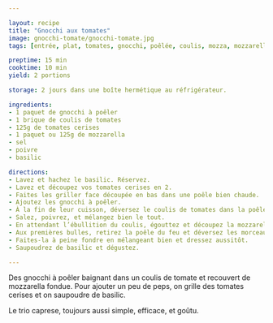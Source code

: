 ```yaml
---

layout: recipe
title: "Gnocchi aux tomates"
image: gnocchi-tomate/gnocchi-tomate.jpg
tags: [entrée, plat, tomates, gnocchi, poêlée, coulis, mozza, mozzarella]

preptime: 15 min
cooktime: 10 min
yield: 2 portions

storage: 2 jours dans une boîte hermétique au réfrigérateur.

ingredients:
- 1 paquet de gnocchi à poêler
- 1 brique de coulis de tomates
- 125g de tomates cerises
- 1 paquet ou 125g de mozzarella
- sel
- poivre
- basilic

directions:
- Lavez et hachez le basilic. Réservez.
- Lavez et découpez vos tomates cerises en 2.
- Faites les griller face découpée en bas dans une poêle bien chaude.
- Ajoutez les gnocchi à poêler.
- À la fin de leur cuisson, déversez le coulis de tomates dans la poêle. 
- Salez, poivrez, et mélangez bien le tout.
- En attendant l’ébullition du coulis, égouttez et découpez la mozzarella en petits morceaux.
- Aux premières bulles, retirez la poêle du feu et déversez les morceaux de mozzarella dans la poêle. 
- Faites-la à peine fondre en mélangeant bien et dressez aussitôt.
- Saupoudrez de basilic et dégustez.

---
```


Des gnocchi à poêler baignant dans un coulis de tomate et recouvert de mozzarella fondue. Pour ajouter un peu de peps, on grille des tomates cerises et on saupoudre de basilic. 

Le trio caprese, toujours aussi simple, efficace, et goûtu.